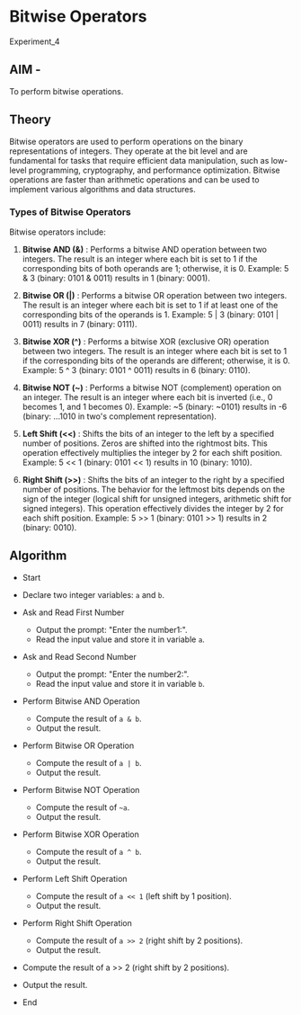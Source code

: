 
# Bitwise Operators
Experiment_4

## AIM - 
To perform bitwise operations.

## Theory
Bitwise operators are used to perform operations on the binary representations of integers. They operate at the bit level and are fundamental for tasks that require efficient data manipulation, such as low-level programming, cryptography, and performance optimization. Bitwise operations are faster than arithmetic operations and can be used to implement various algorithms and data structures.

### Types of Bitwise Operators

Bitwise operators include:

1. **Bitwise AND (&)**
: Performs a bitwise AND operation between two integers. The result is an integer where each bit is set to 1 if the corresponding bits of both operands are 1; otherwise, it is 0.
Example:
5 & 3 (binary: 0101 & 0011) results in 1 (binary: 0001).

2. **Bitwise OR (|)**
: Performs a bitwise OR operation between two integers. The result is an integer where each bit is set to 1 if at least one of the corresponding bits of the operands is 1.
Example:
5 | 3 (binary: 0101 | 0011) results in 7 (binary: 0111).

3. **Bitwise XOR (^)**
: Performs a bitwise XOR (exclusive OR) operation between two integers. The result is an integer where each bit is set to 1 if the corresponding bits of the operands are different; otherwise, it is 0.
Example:
5 ^ 3 (binary: 0101 ^ 0011) results in 6 (binary: 0110).

4. **Bitwise NOT (~)**
: Performs a bitwise NOT (complement) operation on an integer. The result is an integer where each bit is inverted (i.e., 0 becomes 1, and 1 becomes 0).
Example:
~5 (binary: ~0101) results in -6 (binary: ...1010 in two's complement representation).

5. **Left Shift (<<)**
: Shifts the bits of an integer to the left by a specified number of positions. Zeros are shifted into the rightmost bits. This operation effectively multiplies the integer by 2 for each shift position.
Example:
5 << 1 (binary: 0101 << 1) results in 10 (binary: 1010).

6. **Right Shift (>>)**
: Shifts the bits of an integer to the right by a specified number of positions. The behavior for the leftmost bits depends on the sign of the integer (logical shift for unsigned integers, arithmetic shift for signed integers). This operation effectively divides the integer by 2 for each shift position.
Example:
5 >> 1 (binary: 0101 >> 1) results in 2 (binary: 0010).

## Algorithm 
* Start  
* Declare two integer variables: `a` and `b`.

* Ask and Read First Number  

  * Output the prompt: "Enter the number1:".  
  * Read the input value and store it in variable `a`.

* Ask and Read Second Number  

  * Output the prompt: "Enter the number2:".  
  * Read the input value and store it in variable `b`.

* Perform Bitwise AND Operation  

  * Compute the result of `a & b`.  
  * Output the result.

* Perform Bitwise OR Operation  

  * Compute the result of `a | b`.  
  * Output the result.

* Perform Bitwise NOT Operation  

  * Compute the result of `~a`.  
  * Output the result.

* Perform Bitwise XOR Operation  

  * Compute the result of `a ^ b`.  
  * Output the result.

* Perform Left Shift Operation  

  * Compute the result of `a << 1` (left shift by 1 position).  
  * Output the result.

* Perform Right Shift Operation  

  * Compute the result of `a >> 2` (right shift by 2 positions).  
  * Output the result.



* Compute the result of a >> 2 (right shift by 2 positions).
* Output the result.
* End
